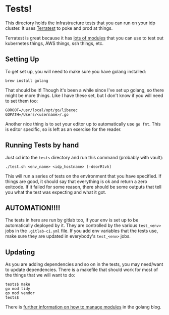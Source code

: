 # Tests!

This directory holds the infrastructure tests that you can run on your idp
cluster.  It uses [Terratest](https://terratest.gruntwork.io/) to poke and prod
at things.

Terratest is great because it has
[lots of modules](https://pkg.go.dev/github.com/gruntwork-io/terratest/modules)
that you can use to test out kubernetes things, AWS things, ssh things, etc.

## Setting Up

To get set up, you will need to make sure you have golang installed:
```
brew install golang

```

That should be it!  Though it's been a while since I've set up golang, so
there might be more things.  Like I have these set, but I don't know if
you will need to set them too:
```
GOROOT=/usr/local/opt/go/libexec
GOPATH=/Users/<username>/.go
```

Another nice thing is to set your editor up to automatically use `go fmt`.
This is editor specific, so is left as an exercise for the reader.

## Running Tests by hand

Just cd into the `tests` directory and run this command (probably with vault):
```
./test.sh <env_name> <idp_hostname> [-deorRtvh]

```

This will run a series of tests on the environment that you have specified.
If things are good, it should say that everything is ok and return a zero
exitcode.  If it failed for some reason, there should be some outputs that
tell you what the test was expecting and what it got.

## AUTOMATION!!!!

The tests in here are run by gitlab too, if your env is set up to be
automatically deployed by it.  They are controlled by the various
`test_<env>` jobs in the `.gitlab-ci.yml` file.  If you add env variables
that the tests use, make sure they are updated in everybody's `test_<env>`
jobs.

## Updating

As you are adding dependencies and so on in the tests, you may need/want to
update dependencies.  There is a makefile that should work for most of the
things that we will want to do:
```
tests$ make
go mod tidy
go mod vendor
tests$ 
```

There is [further information on how to manage modules](https://blog.golang.org/using-go-modules)
in the golang blog.
